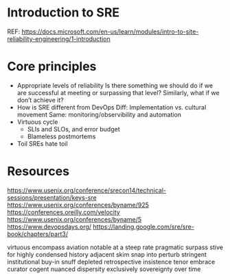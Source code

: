 ﻿
# Introduction to SRE

REF: https://docs.microsoft.com/en-us/learn/modules/intro-to-site-reliability-engineering/1-introduction

# Core principles

- Appropriate levels of reliability
  Is there something we should do if we are successful at meeting or surpassing that level? Similarly, what if we don’t achieve it?
- How is SRE different from DevOps
  Diff: Implementation vs. cultural movement
  Same: monitoring/observibility and automation
- Virtuous cycle
  - SLIs and SLOs, and error budget
  - Blameless postmortems
- Toil
  SREs hate toil


# Resources
https://www.usenix.org/conference/srecon14/technical-sessions/presentation/keys-sre
https://www.usenix.org/conferences/byname/925
https://conferences.oreilly.com/velocity
https://www.usenix.org/conferences/byname/5
https://www.devopsdays.org/
https://landing.google.com/sre/sre-book/chapters/part3/


virtuous
encompass
aviation
notable
at a steep rate
pragmatic
surpass
stive for
highly condensed history
adjacent
skim
snap into
perturb
stringent
institutional
buy-in
snuff
depleted
retrospective
insistence
tenor
embrace
curator
cogent
nuanced
dispersity
exclusively
sovereignty
over time




